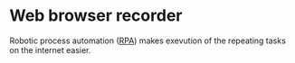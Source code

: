 # Web browser recorder
Robotic process automation ([RPA](https://en.wikipedia.org/wiki/Robotic_process_automation)) makes exevution of the repeating tasks on the internet easier.

